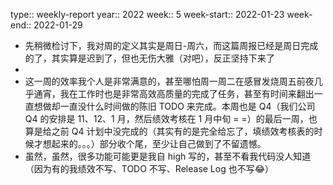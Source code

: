 type:: weekly-report
year:: 2022
week:: 5
week-start:: 2022-01-23
week-end:: 2022-01-29

- 先稍微检讨下，我对周的定义其实是周日-周六，而这篇周报已经是周日完成的了，其实算是迟到了，但也无伤大雅（对吧），反正坚持下来了
-
- 这一周的效率我个人是非常满意的，甚至哪怕周一周二在感冒发烧周五前夜几乎通宵，我在工作时也是非常高效高质量的完成了任务，甚至有时间来翻出一直想做却一直没什么时间做的陈旧 TODO 来完成。本周也是 Q4（我们公司 Q4 的安排是 11、12、1 月，然后绩效考核在 1 月中旬 = =）的最后一周，也算是给之前 Q4 计划中没完成的（其实有的是完全给忘了，填绩效考核表的时候才想起来的。。。）部分收个尾，至少让自己做到了不留遗憾。
- 虽然，虽然，很多功能可能更是我自 high 写的，甚至不看我代码没人知道（因为有的我绩效不写、TODO 不写、Release Log 也不写😂）